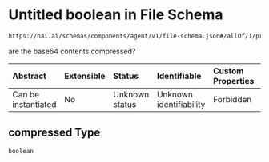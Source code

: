 # Untitled boolean in File Schema

```txt
https://hai.ai/schemas/components/agent/v1/file-schema.json#/allOf/1/properties/compressed
```

are the base64 contents compressed?

| Abstract            | Extensible | Status         | Identifiable            | Custom Properties | Additional Properties | Access Restrictions | Defined In                                                                                        |
| :------------------ | :--------- | :------------- | :---------------------- | :---------------- | :-------------------- | :------------------ | :------------------------------------------------------------------------------------------------ |
| Can be instantiated | No         | Unknown status | Unknown identifiability | Forbidden         | Allowed               | none                | [files.schema.json\*](../../schemas/components/files/v1/files.schema.json "open original schema") |

## compressed Type

`boolean`
